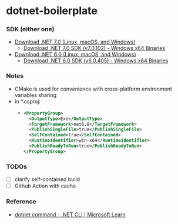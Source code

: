 dotnet-boilerplate
==================
### SDK (either one)
- [Download .NET 7.0 (Linux, macOS, and Windows)](https://dotnet.microsoft.com/en-us/download/dotnet/7.0)
  - [Download .NET 7.0 SDK (v7.0.102) - Windows x64 Binaries](https://dotnet.microsoft.com/en-us/download/dotnet/thank-you/sdk-7.0.102-windows-x64-binaries)
- [Download .NET 6.0 (Linux, macOS, and Windows)](https://dotnet.microsoft.com/en-us/download/dotnet/6.0)
  - [Download .NET 6.0 SDK (v6.0.405) - Windows x64 Binaries](https://dotnet.microsoft.com/en-us/download/dotnet/thank-you/sdk-6.0.405-windows-x64-binaries)
  
### Notes
- CMake is used for convenience with cross-platform environment variables sharing
- in *.csproj:
  - ```xml
    <PropertyGroup>
      <OutputType>Exe</OutputType>
      <TargetFramework>net6.0</TargetFramework>
      <PublishSingleFile>true</PublishSingleFile>
      <SelfContained>true</SelfContained>
      <RuntimeIdentifier>win-x64</RuntimeIdentifier>
      <PublishReadyToRun>true</PublishReadyToRun>
    </PropertyGroup>
    ```
### TODOs
- [ ] clarify self-contained build
- [ ] Github Action with cache

### Reference
- [dotnet command - .NET CLI | Microsoft Learn](https://learn.microsoft.com/en-us/dotnet/core/tools/dotnet)
